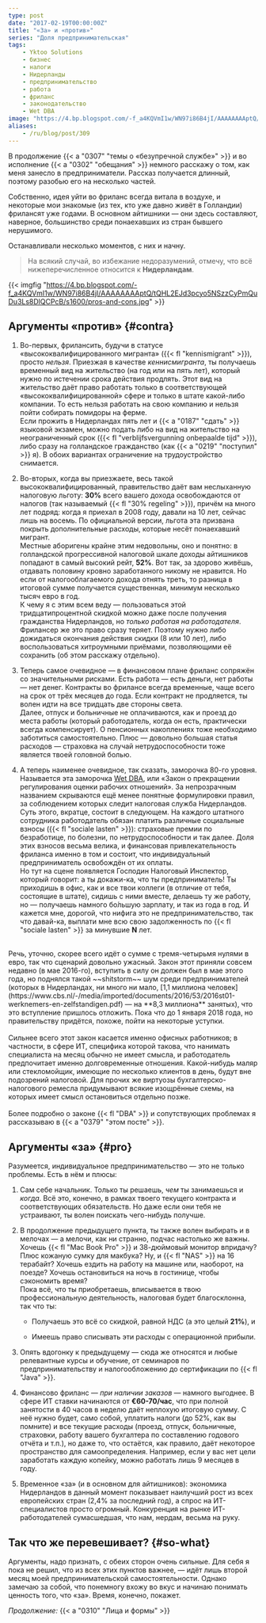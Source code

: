 ```yaml
---
type: post
date: "2017-02-19T00:00:00Z"
title: "«За» и «против»"
series: "Доля предпринимательская"
tags:
    - Yktoo Solutions
    - бизнес
    - налоги
    - Нидерланды
    - предпринимательство
    - работа
    - фриланс
    - законодательство
    - Wet DBA
image: "https://4.bp.blogspot.com/-f_a4KQVmI1w/WN97i86B4jI/AAAAAAAAptQ/tQHL2EJd3pcyo5NSzzCyPmQuDu3Ls8DlQCPcB/s1600/pros-and-cons.jpg"
aliases:
    - /ru/blog/post/309
---
```


В продолжение {{< a "0307" "темы о «безупречной службе»" >}} и во исполнение {{< a "0302" "обещания" >}} немного расскажу о том, как меня занесло в предприниматели. Рассказ получается длинный, поэтому разобью его на несколько частей.

Собственно, идея уйти во фриланс всегда витала в воздухе, и некоторые мои знакомые (из тех, кто уже давно живёт в Голландии) фрилансят уже годами. В основном айтишники — они здесь составляют, наверное, большинство среди понаехавших из стран бывшего нерушимого.

<!--more-->

Останавливали несколько моментов, с них и начну.

> На всякий случай, во избежание недоразумений, отмечу, что всё нижеперечисленное относится к **Нидерландам**.

{{< imgfig "https://4.bp.blogspot.com/-f_a4KQVmI1w/WN97i86B4jI/AAAAAAAAptQ/tQHL2EJd3pcyo5NSzzCyPmQuDu3Ls8DlQCPcB/s1600/pros-and-cons.jpg" >}}

## Аргументы «против» {#contra}

1. Во-первых, фрилансить, будучи в статусе «высококвалифицированного мигранта» ({{< fl "kennismigrant" >}}), просто *нельзя*. Приезжая в качестве *кеннисмигранта*, ты получаешь временный вид на жительство (на год или на пять лет), который нужно по истечении срока действия продлять. Этот вид на жительство даёт право работать только в соответствующей «высококвалифицированной» сфере и только в штате какой-либо компании. То есть нельзя работать на свою компанию и нельзя пойти собирать помидоры на ферме.\
Если прожить в Нидерландах пять лет и {{< a "0187" "сдать" >}} языковой экзамен, можно подать либо на вид на жительство на неограниченный срок ({{< fl "verblijfsvergunning onbepaalde tijd" >}}), либо сразу на голландское гражданство (как {{< a "0219" "поступил" >}} я). В обоих вариантах ограничение на трудоустройство снимается.

2. Во-вторых, когда вы приезжаете, весь такой высококвалифицированный, правительство даёт вам неслыханную налоговую льготу: **30%** всего вашего дохода освобождаются от налогов (так называемый {{< fl "30% regeling" >}}), причём на много лет подряд: когда я приехал в 2008 году, давали на 10 лет, сейчас лишь на восемь. По официальной версии, льгота эта призвана покрыть дополнительные расходы, которые несёт понаехавший мигрант.\
Местные аборигены крайне этим недовольны, оно и понятно: в голландской прогрессивной налоговой шкале доходы айтишников попадают в самый высокий рейт, **52%**. Вот так, за здорово живёшь, отдавать половину кровно заработанного никому не нравится. Но если от налогооблагаемого дохода отнять треть, то разница в итоговой сумме получается существенная, минимум несколько тысяч евро в год.\
К чему я с этим всем веду — пользоваться этой тридцатипроцентной скидкой можно даже после получения гражданства Нидерландов, но *только работая на работодателя*. Фрилансер же это право сразу теряет. Поэтому нужно либо дожидаться окончания действия скидки (8 или 10 лет), либо воспользоваться хитроумными приёмами, позволяющими её сохранить (об этом расскажу отдельно).

3. Теперь самое очевидное — в финансовом плане фриланс сопряжён со значительными рисками. Есть работа — есть деньги, нет работы — нет денег. Контракты во фрилансе всегда временные, чаще всего на срок от трёх месяцев до года. Если контракт не продляется, ты волен идти на все тридцать две стороны света.\
Далее, отпуск и больничные не оплачиваются, как и проезд до места работы (который работодатель, когда он есть, практически всегда компенсирует). О пенсионных накоплениях тоже необходимо заботиться самостоятельно. Плюс — довольно большая статья расходов — страховка на случай нетрудоспособности тоже является твоей головной болью.

4. А теперь наименее очевидное, так сказать, заморочка 80-го уровня. Называется эта заморочка [Wet DBA](https://www.belastingdienst.nl/dba), или «Закон о прекращении регулирования оценки рабочих отношений». За непрозрачным названием скрываются ещё менее понятные формулировки правил, за соблюдением которых следит налоговая служба Нидерландов.\
Суть этого, вкратце, состоит в следующем. На каждого штатного сотрудника работодатель обязан платить различные социальные взносы ({{< fl "sociale lasten" >}}): страховые премии по безработице, по болезни, по нетрудоспособности и так далее. Доля этих взносов весьма велика, и финансовая привлекательность фриланса именно в том и состоит, что индивидуальный предприниматель освобождён от их оплаты.\
Но тут на сцене появляется Господин Налоговый Инспектор, который говорит: а ты докажи-ка, что ты предприниматель! Ты приходишь в офис, как и все твои коллеги (в отличие от тебя, состоящие в штате), сидишь с ними вместе, делаешь ту же работу, но — получаешь намного бо́льшую зарплату, и так из года в год. И кажется мне, дорогой, что нифига это не предпринимательство, так что давай-ка, выплати мне всю свою задолженность по {{< fl "sociale lasten" >}} за минувшие **N** лет.<br>
<br>
Речь, уточню, скорее всего идёт о сумме с тремя-четырьмя нулями в евро, так что сценарий довольно ужасный. Закон этот приняли совсем недавно (в мае 2016-го), вступить в силу он должен был в мае этого года, но поднялся такой ~~shitstorm~~ шум среди предпринимателей (которых в Нидерландах, ни много ни мало, [1,1 миллиона человек](https://www.cbs.nl/-/media/imported/documents/2016/53/2016st01-werknemers-en-zelfstandigen.pdf) — на **8,3 миллиона** занятых), что это вступление пришлось отложить. Пока что до 1 января 2018 года, но правительству придётся, похоже, пойти на некоторые уступки.<br>
<br>
Сильнее всего этот закон касается именно офисных работников; в частности, в сфере ИТ, специфика которой такова, что нанимать специалиста на месяц обычно не имеет смысла, и работодатель предпочитает именно долговременные отношения. Какой-нибудь маляр или стекломойщик, имеющие по несколько клиентов в день, будут вне подозрений налоговой. Для прочих же виртуозы бухгалтерско-налогового ремесла придумывают всякие изощрённые схемы, на которых имеет смысл остановиться отдельно позже.<br>
<br>
Более подробно о законе {{< fl "DBA" >}} и сопутствующих проблемах я рассказываю в {{< a "0379" "этом посте" >}}.


## Аргументы «за» {#pro}

Разумеется, индивидуальное предпринимательство — это не только проблемы. Есть в нём и плюсы:

1. Сам себе начальник. Только ты решаешь, *чем* ты занимаешься и *когда*. Всё это, конечно, в рамках твоего текущего контракта и соответствующих обязательств. Но даже если они тебя не устраивают, ты волен поискать чего-нибудь получше.

2. В продолжение предыдущего пункта, ты также волен выбирать и в мелочах — а мелочи, как ни странно, подчас настолько же важны.\
Хочешь {{< fl "Mac Book Pro" >}} и 38-дюймовый монитор впридачу? Плюс кожаную сумку для макбука? Ну, и {{< fl "NAS" >}} на 16 терабайт? Хочешь ездить на работу на машине или, наоборот, на поезде? Хочешь остановиться на ночь в гостинице, чтобы сэкономить время?\
Пока всё, что ты приобретаешь, вписывается в твою профессиональную деятельность, налоговая будет благосклонна, так что ты:

    * Получаешь это всё со скидкой, равной НДС (а это целый **21%**), и

    * Имеешь право списывать эти расходы с операционной прибыли.

3. Опять вдогонку к предыдущему — сюда же относятся и любые релевантные курсы и обучение, от семинаров по предпринимательству и налогообложению до сертификации по {{< fl "Java" >}}.

4. Финансово фриланс — *при наличии заказов* — намного выгоднее. В сфере ИТ ставки начинаются от **€60-70/час**, что при полной занятости в 40 часов в неделю даёт неплохую итоговую сумму. С неё нужно будет, само собой, уплатить налоги (до 52%, как вы помните) и все текущие расходы (проезд, отпуск, больничные, страховки, работу вашего бухгалтера по составлению годового отчёта и т.п.), но даже то, что остаётся, как правило, даёт некоторое пространство для самоопределения. Например, если у вас нет цели заработать каждую копейку, можно работать лишь 9 месяцев в году.

5. Временное «за» (и в основном для айтишников): экономика Нидерландов в данный момент показывает наилучший рост из всех европейских стран (2,4% за последний год), а спрос на ИТ-специалистов просто огромный. Конкуренция на рынке ИТ-работодателей сумасшедшая, что нам, нердам, весьма на руку.


## Так что же перевешивает? {#so-what}

Аргументы, надо признать, с обеих сторон очень сильные. Для себя я пока не решил, что из всех этих пунктов важнее, — идёт лишь второй месяц моей предпринимательской самостоятельности. Однако замечаю за собой, что понемногу вхожу во вкус и начинаю понимать ценность того, что «за». Время, конечно, покажет.

*Продолжение:* {{< a "0310" "Лица и формы" >}}
